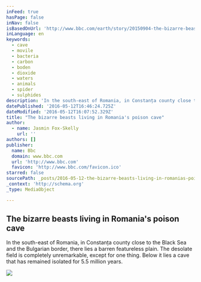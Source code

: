 ```yaml
---
inFeed: true
hasPage: false
inNav: false
isBasedOnUrl: 'http://www.bbc.com/earth/story/20150904-the-bizarre-beasts-living-in-romanias-poison-cave'
inLanguage: en
keywords:
  - cave
  - movile
  - bacteria
  - carbon
  - boden
  - dioxide
  - waters
  - animals
  - spider
  - sulphides
description: 'In the south-east of Romania, in Constanța county close to the Black Sea and the Bulgarian border, there lies a barren featureless plain. The desolate field is completely unremarkable, except for one thing. Below it lies a cave that has remained isolated for 5.5 million years.'
datePublished: '2016-05-12T16:46:24.725Z'
dateModified: '2016-05-12T16:07:52.329Z'
title: "The bizarre beasts living in Romania's poison cave"
author:
  - name: Jasmin Fox-Skelly
    url: ''
authors: []
publisher:
  name: Bbc
  domain: www.bbc.com
  url: 'http://www.bbc.com'
  favicon: 'http://www.bbc.com/favicon.ico'
starred: false
sourcePath: _posts/2016-05-12-the-bizarre-beasts-living-in-romanias-poison-cave.md
_context: 'http://schema.org'
_type: MediaObject

---
```

<article style=""><h1>The bizarre beasts living in Romania's poison cave</h1><p>In the south-east of Romania, in Constanța county close to the Black Sea and the Bulgarian border, there lies a barren featureless plain. The desolate field is completely unremarkable, except for one thing. Below it lies a cave that has remained isolated for 5.5 million years.</p><img src="https://s3-us-west-2.amazonaws.com/the-grid-img/p/3e1da7c7d1358c832dcbf0efe9d23261a4576a3f.jpg" /></article>